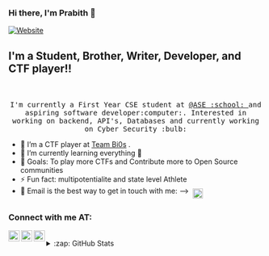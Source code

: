 ### Hi there, I'm Prabith  👋
[![Website](https://img.shields.io/website?label=mirakee.com&style=for-the-badge&url=https://www.mirakee.com/prabith_gupta)](https://www.mirakee.com/prabith_gupta)

## I'm a Student, Brother, Writer, Developer, and CTF player!!

<p align="center">
  <br><br>
  <samp>
    I'm currently a First Year CSE student at <a href="https://www.amrita.edu/">@ASE :school: </a> and aspiring software developer:computer:. Interested in working on backend, API's, Databases and currently working on Cyber Security :bulb:
  </samp>
</p>



- 🔭 I’m a CTF player at [Team Bi0s](https://bi0s.in/) .
- 🌱 I’m currently learning everything 🤣
- 🥅 Goals: To play more CTFs and Contribute more to Open Source communities 
- ⚡ Fun fact: multipotentialite and state level Athlete 
- 👯 Email is the best way to get in touch with me: 
--> <a href="mailto:cioannou1997@gmail.com"> <img src="https://cdn.jsdelivr.net/npm/simple-icons@v3/icons/gmail.svg" alt="Python" height="20" style="vertical-align:top; margin:4px"></a>

### Connect with me AT:

[<img align="left" alt="prabithgs | LinkedIn" width="22px" src="https://cdn.jsdelivr.net/npm/simple-icons@v3/icons/linkedin.svg" />][linkedin]
[<img align="left" alt="pra3ith | Instagram" width="22px" src="https://cdn.jsdelivr.net/npm/simple-icons@v3/icons/instagram.svg" />][instagram]
[<img align="left" alt="GuptaPrabith | Twitter" width="22px" src="https://cdn.jsdelivr.net/npm/simple-icons@v3/icons/twitter.svg" />][twitter]

<br />
<details>
  <summary>:zap: GitHub Stats</summary>

  <img align="left" alt="codeSTACKr's GitHub Stats" src="https://github-readme-stats.vercel.app/api?username=prabhigupta&show_icons=true&theme=radical" />

</details>

[twitter]: https://twitter.com/GuptaPrabith
[instagram]: https://www.instagram.com/pra3ith
[linkedin]: https://www.linkedin.com/in/prabithgs/

